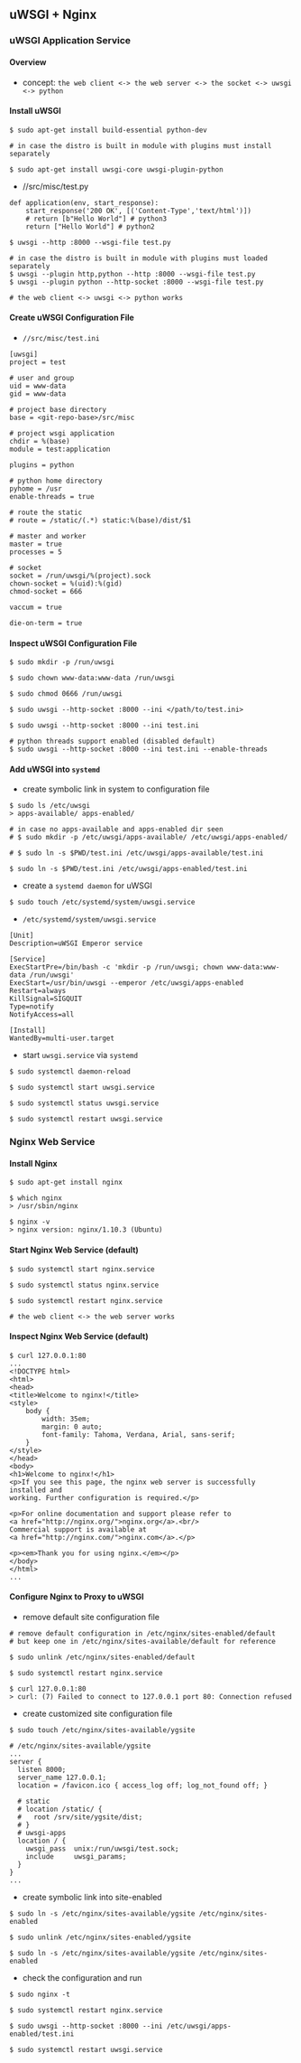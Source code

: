 ## uWSGI + Nginx

### uWSGI Application Service

#### Overview

- concept: `the web client <-> the web server <-> the socket <-> uwsgi <-> python`

#### Install uWSGI
 
```
$ sudo apt-get install build-essential python-dev 

# in case the distro is built in module with plugins must install separately

$ sudo apt-get install uwsgi-core uwsgi-plugin-python
```

- //src/misc/test.py

```
def application(env, start_response):
    start_response('200 OK', [('Content-Type','text/html')])
    # return [b"Hello World"] # python3
    return ["Hello World"] # python2
```

```
$ uwsgi --http :8000 --wsgi-file test.py

# in case the distro is built in module with plugins must loaded separately
$ uwsgi --plugin http,python --http :8000 --wsgi-file test.py
$ uwsgi --plugin python --http-socket :8000 --wsgi-file test.py

# the web client <-> uwsgi <-> python works
```

#### Create uWSGI Configuration File

- `//src/misc/test.ini`

```
[uwsgi]
project = test

# user and group
uid = www-data
gid = www-data

# project base directory
base = <git-repo-base>/src/misc

# project wsgi application
chdir = %(base)
module = test:application

plugins = python

# python home directory
pyhome = /usr
enable-threads = true

# route the static
# route = /static/(.*) static:%(base)/dist/$1

# master and worker
master = true
processes = 5

# socket
socket = /run/uwsgi/%(project).sock
chown-socket = %(uid):%(gid)
chmod-socket = 666

vaccum = true

die-on-term = true
```

#### Inspect uWSGI Configuration File

```
$ sudo mkdir -p /run/uwsgi

$ sudo chown www-data:www-data /run/uwsgi

$ sudo chmod 0666 /run/uwsgi
 
$ sudo uwsgi --http-socket :8000 --ini </path/to/test.ini>

$ sudo uwsgi --http-socket :8000 --ini test.ini

# python threads support enabled (disabled default)
$ sudo uwsgi --http-socket :8000 --ini test.ini --enable-threads
```

#### Add uWSGI into `systemd` 

- create symbolic link in system to configuration file

```
$ sudo ls /etc/uwsgi
> apps-available/ apps-enabled/

# in case no apps-available and apps-enabled dir seen
# $ sudo mkdir -p /etc/uwsgi/apps-available/ /etc/uwsgi/apps-enabled/

# $ sudo ln -s $PWD/test.ini /etc/uwsgi/apps-available/test.ini

$ sudo ln -s $PWD/test.ini /etc/uwsgi/apps-enabled/test.ini
```

- create a `systemd daemon` for uWSGI

```
$ sudo touch /etc/systemd/system/uwsgi.service
```
- `/etc/systemd/system/uwsgi.service`

```
[Unit]
Description=uWSGI Emperor service

[Service]
ExecStartPre=/bin/bash -c 'mkdir -p /run/uwsgi; chown www-data:www-data /run/uwsgi'
ExecStart=/usr/bin/uwsgi --emperor /etc/uwsgi/apps-enabled
Restart=always
KillSignal=SIGQUIT
Type=notify
NotifyAccess=all

[Install]
WantedBy=multi-user.target
```

- start `uwsgi.service` via `systemd`

```
$ sudo systemctl daemon-reload

$ sudo systemctl start uwsgi.service

$ sudo systemctl status uwsgi.service

$ sudo systemctl restart uwsgi.service
```

### Nginx Web Service

#### Install Nginx

```
$ sudo apt-get install nginx

$ which nginx
> /usr/sbin/nginx

$ nginx -v
> nginx version: nginx/1.10.3 (Ubuntu)
```

#### Start Nginx Web Service (default)

```
$ sudo systemctl start nginx.service

$ sudo systemctl status nginx.service

$ sudo systemctl restart nginx.service

# the web client <-> the web server works 
```

#### Inspect Nginx Web Service (default)

```
$ curl 127.0.0.1:80
...
<!DOCTYPE html>
<html>
<head>
<title>Welcome to nginx!</title>
<style>
    body {
        width: 35em;
        margin: 0 auto;
        font-family: Tahoma, Verdana, Arial, sans-serif;
    }
</style>
</head>
<body>
<h1>Welcome to nginx!</h1>
<p>If you see this page, the nginx web server is successfully installed and
working. Further configuration is required.</p>

<p>For online documentation and support please refer to
<a href="http://nginx.org/">nginx.org</a>.<br/>
Commercial support is available at
<a href="http://nginx.com/">nginx.com</a>.</p>

<p><em>Thank you for using nginx.</em></p>
</body>
</html>
...
```

#### Configure Nginx to Proxy to uWSGI

- remove default site configuration file

```
# remove default configuration in /etc/nginx/sites-enabled/default
# but keep one in /etc/nginx/sites-available/default for reference

$ sudo unlink /etc/nginx/sites-enabled/default

$ sudo systemctl restart nginx.service

$ curl 127.0.0.1:80
> curl: (7) Failed to connect to 127.0.0.1 port 80: Connection refused
```

- create customized site configuration file

```
$ sudo touch /etc/nginx/sites-available/ygsite

# /etc/nginx/sites-available/ygsite
... 
server {
  listen 8000;
  server_name 127.0.0.1;
  location = /favicon.ico { access_log off; log_not_found off; }
  
  # static 
  # location /static/ {
  #   root /srv/site/ygsite/dist;
  # }
  # uwsgi-apps
  location / {
    uwsgi_pass  unix:/run/uwsgi/test.sock;
    include     uwsgi_params;
  }
}
...
```

- create symbolic link into site-enabled

```
$ sudo ln -s /etc/nginx/sites-available/ygsite /etc/nginx/sites-enabled

$ sudo unlink /etc/nginx/sites-enabled/ygsite

$ sudo ln -s /etc/nginx/sites-available/ygsite /etc/nginx/sites-enabled
```

- check the configuration and run

```
$ sudo nginx -t

$ sudo systemctl restart nginx.service

$ sudo uwsgi --http-socket :8000 --ini /etc/uwsgi/apps-enabled/test.ini

$ sudo systemctl restart uwsgi.service
```


